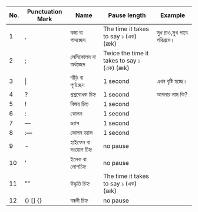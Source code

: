 | No. | Punctuation Mark | Name                  | Pause length                               | Example                   |
|-----|------------------|-----------------------|--------------------------------------------|----------------------------|
| 1   | ,                | কমা বা পাদচ্ছেদ           | The time it takes to say ১ (এক) (æk)        | সুখ চাও,সুখ পাবে পরিশ্রমে।        |
| 2   | ;                | সেমিকোলন বা অর্ধচ্ছেদ      |  Twice the time it takes to say ১ (এক) (æk) |                            |
| 3   | \|               | দাঁড়ি বা পূর্ণচ্ছেদ           |  1 second                                   | এখন বৃষ্টি হচ্ছে।                |
| 4   | ?                | প্রশ্নবোধক চিহ্ন             | 1 second                                    | আপনার নাম কি?              |
| 5   | !                | বিস্ময় চিহ্ন               | 1 second                                    |                            |
| 6   | :                | কোলন                  | 1 second                                    |                            |
| 7   | —                | ড্যাস                   | 1 second                                    |                            |
| 8   | :—               | কোলন ড্যাস              | 1 second                                    |                            |
| 9   | -                | হাইফেন বা সংযোগ চিহ্ন      | no pause                                    |                            |
| 10  | '                | ইলেক বা লোপচিহ্ন          | no pause                                    |                            |
| 11  | ""               | উদ্ধৃতি চিহ্ন               | The time it takes to say ১ (এক) (æk)        |                            |
| 12  | () [] {}         | বন্ধনী চিহ্ন               | no pause                                     |                            |
